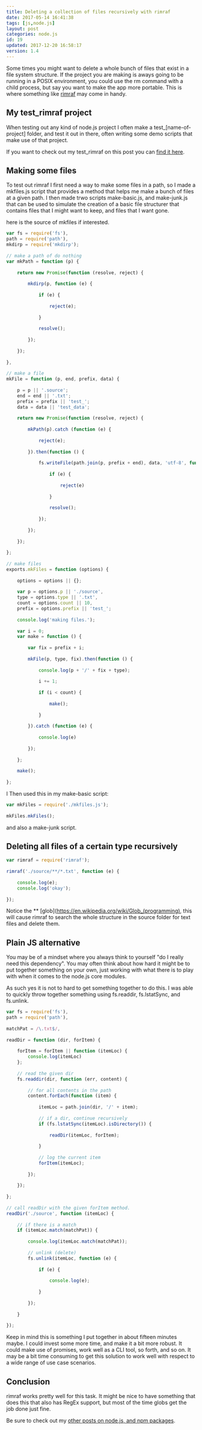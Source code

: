 ```yaml
---
title: Deleting a collection of files recursively with rimraf
date: 2017-05-14 16:41:38
tags: [js,node.js]
layout: post
categories: node.js
id: 19
updated: 2017-12-20 16:58:17
version: 1.4
---
```


Some times you might want to delete a whole bunch of files that exist in a file system structure. If the project you are making is aways going to be running in a POSIX environment, you could use the rm command with a child process, but say you want to make the app more portable. This is where something like [rimraf](https://www.npmjs.com/package/rimraf) may come in handy.

<!-- more -->

## My test_rimraf project

When testing out any kind of node.js project I often make a test\_\[name-of-project\] folder, and test it out in there, often writing some demo scripts that make use of that project.

If you want to check out my test\_rimraf on this post you can [find it here](https://github.com/dustinpfister/test_rimraf). 

## Making some files

To test out rimraf I first need a way to make some files in a path, so I made a mkfiles.js script that provides a method that helps me make a bunch of files at a given path. I then made trwo scripts make-basic.js, and make-junk.js that can be used to simulate the creation of a basic file structurer that contains files that I might want to keep, and files that I want gone.

here is the source of mkfiles if interested.

```js
var fs = require('fs'),
path = require('path'),
mkdirp = require('mkdirp');
 
// make a path of do nothing
var mkPath = function (p) {
 
    return new Promise(function (resolve, reject) {
 
        mkdirp(p, function (e) {
 
            if (e) {
 
                reject(e);
 
            }
 
            resolve();
 
        });
 
    });
 
},
 
// make a file
mkFile = function (p, end, prefix, data) {
 
    p = p || '.source';
    end = end || '.txt';
    prefix = prefix || 'test_';
    data = data || 'test_data';
 
    return new Promise(function (resolve, reject) {
 
        mkPath(p).catch (function (e) {
 
            reject(e);
 
        }).then(function () {
 
            fs.writeFile(path.join(p, prefix + end), data, 'utf-8', function (e) {
 
                if (e) {
 
                    reject(e)
 
                }
 
                resolve();
 
            });
 
        });
 
    });
 
};
 
// make files
exports.mkFiles = function (options) {
 
    options = options || {};
 
    var p = options.p || './source',
    type = options.type || '.txt',
    count = options.count || 10,
    prefix = options.prefix || 'test_';
 
    console.log('making files.');
 
    var i = 0;
    var make = function () {
 
        var fix = prefix + i;
 
        mkFile(p, type, fix).then(function () {
 
            console.log(p + '/' + fix + type);
 
            i += 1;
 
            if (i < count) {
 
                make();
 
            }
 
        }).catch (function (e) {
 
            console.log(e)
 
        });
 
    };
 
    make();
 
};
```

I Then used this in my make-basic script:

```js
var mkFiles = require('./mkfiles.js');
 
mkFiles.mkFiles();
```

and also a make-junk script.


## Deleting all files of a certain type recursively

```js
var rimraf = require('rimraf');
 
rimraf('./source/**/*.txt', function (e) {
 
    console.log(e);
    console.log('okay');
 
});
```

Notice the ** [glob](https://en.wikipedia.org/wiki/Glob_(programming), this will cause rimraf to search the whole structure in the source folder for text files and delete them.

## Plain JS alternative

You may be of a mindset where you always think to yourself "do I really need this dependency". You may often think about how hard it might be to put together something on your own, just working with what there is to play with when it comes to the node.js core modules.

As such yes it is not to hard to get something together to do this. I was able to quickly throw together something using fs.readdir, fs.lstatSync, and fs.unlink.

```js
var fs = require('fs'),
path = require('path'),
 
matchPat = /\.txt$/,
 
readDir = function (dir, forItem) {
 
    forItem = forItem || function (itemLoc) {
        console.log(itemLoc)
    };
 
    // read the given dir
    fs.readdir(dir, function (err, content) {
 
        // for all contents in the path
        content.forEach(function (item) {
 
            itemLoc = path.join(dir, '/' + item);
 
            // if a dir, continue recursively
            if (fs.lstatSync(itemLoc).isDirectory()) {
 
                readDir(itemLoc, forItem);
 
            }
 
            // log the current item
            forItem(itemLoc);
 
        });
 
    });
 
};
 
// call readDir with the given forItem method.
readDir('./source', function (itemLoc) {
 
    // if there is a match
    if (itemLoc.match(matchPat)) {
 
        console.log(itemLoc.match(matchPat));
 
        // unlink (delete)
        fs.unlink(itemLoc, function (e) {
 
            if (e) {
 
                console.log(e);
 
            }
 
        });
 
    }
 
});
```

Keep in mind this is something I put together in about fifteen minutes maybe. I could invest some more time, and make it a bit more robust. It could make use of promises, work well as a CLI tool, so forth, and so on. It may be a bit time consuming to get this solution to work well with respect to a wide range of use case scenarios.

## Conclusion

rimraf works pretty well for this task. It might be nice to have something that does this that also has RegEx support, but most of the time globs get the job done just fine.

Be sure to check out my [other posts on node.js, and npm packages](/categories/node-js/).